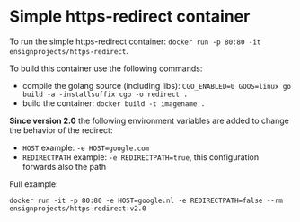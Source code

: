 # Simple https-redirect container
To run the simple https-redirect container: `docker run -p 80:80 -it ensignprojects/https-redirect`.

To build this container use the following commands:
- compile the golang source (including libs): `CGO_ENABLED=0 GOOS=linux go build -a -installsuffix cgo -o redirect .`
- build the container: `docker build -t imagename . `

**Since version 2.0** the following environment variables are added to change the behavior of the redirect:

* `HOST` example: `-e HOST=google.com`
* `REDIRECTPATH` example: `-e REDIRECTPATH=true`, this configuration forwards also the path

Full example:

```docker
docker run -it -p 80:80 -e HOST=google.nl -e REDIRECTPATH=false --rm ensignprojects/https-redirect:v2.0
```